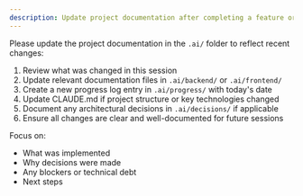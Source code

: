 ```yaml
---
description: Update project documentation after completing a feature or making significant changes
---
```


Please update the project documentation in the `.ai/` folder to reflect recent changes:

1. Review what was changed in this session
2. Update relevant documentation files in `.ai/backend/` or `.ai/frontend/`
3. Create a new progress log entry in `.ai/progress/` with today's date
4. Update CLAUDE.md if project structure or key technologies changed
5. Document any architectural decisions in `.ai/decisions/` if applicable
6. Ensure all changes are clear and well-documented for future sessions

Focus on:
- What was implemented
- Why decisions were made
- Any blockers or technical debt
- Next steps
